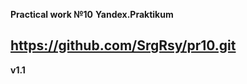 
**Practical work №10**
**Yandex.Praktikum**

https://github.com/SrgRsy/pr10.git
----------------------------------
**v1.1**
